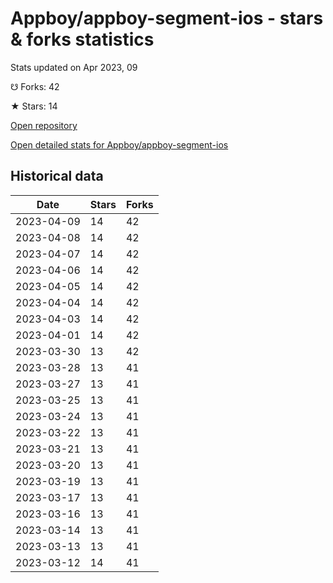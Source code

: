 # Appboy/appboy-segment-ios - stars & forks statistics

Stats updated on Apr 2023, 09

☋ Forks: 42

★ Stars: 14

[Open repository](https://github.com/Appboy/appboy-segment-ios)

[Open detailed stats for Appboy/appboy-segment-ios](https://reviewgithub.com/rep/Appboy/appboy-segment-ios)

## Historical data
| Date | Stars | Forks |
|------|-------|-------|
| 2023-04-09 | 14 | 42 | 
| 2023-04-08 | 14 | 42 | 
| 2023-04-07 | 14 | 42 | 
| 2023-04-06 | 14 | 42 | 
| 2023-04-05 | 14 | 42 | 
| 2023-04-04 | 14 | 42 | 
| 2023-04-03 | 14 | 42 | 
| 2023-04-01 | 14 | 42 | 
| 2023-03-30 | 13 | 42 | 
| 2023-03-28 | 13 | 41 | 
| 2023-03-27 | 13 | 41 | 
| 2023-03-25 | 13 | 41 | 
| 2023-03-24 | 13 | 41 | 
| 2023-03-22 | 13 | 41 | 
| 2023-03-21 | 13 | 41 | 
| 2023-03-20 | 13 | 41 | 
| 2023-03-19 | 13 | 41 | 
| 2023-03-17 | 13 | 41 | 
| 2023-03-16 | 13 | 41 | 
| 2023-03-14 | 13 | 41 | 
| 2023-03-13 | 13 | 41 | 
| 2023-03-12 | 14 | 41 | 

